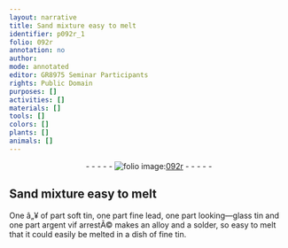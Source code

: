 ```yaml
---
layout: narrative
title: Sand mixture easy to melt
identifier: p092r_1
folio: 092r
annotation: no
author:
mode: annotated
editor: GR8975 Seminar Participants
rights: Public Domain
purposes: []
activities: []
materials: []
tools: []
colors: []
plants: []
animals: []
---
```


 <div class="folio" align="center">- - - - - <a href="http://gallica.bnf.fr/ark:/12148/btv1b10500001g/f189.image" target="_blank"><img src="https://cu-mkp.github.io/GR8975-edition/assets/photo-icon.png" alt="folio image: " style="display:inline-block; margin-bottom:-3px;"/>092r</a> - - - - - </div> 

## Sand mixture easy to melt

 
 One â„¥ of part soft tin, one part fine lead, one part looking—glass tin and one part argent vif arrestÃ© makes an alloy and a solder, so easy to melt that it could easily be melted in a dish of fine tin. 
 